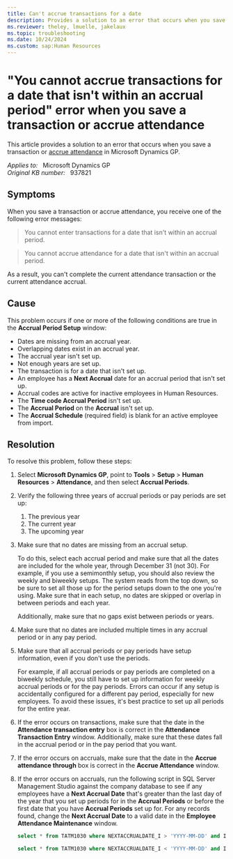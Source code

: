 ```yaml
---
title: Can't accrue transactions for a date
description: Provides a solution to an error that occurs when you save a transaction or accrue attendance in Microsoft Dynamics GP.
ms.reviewer: theley, lmuelle, jakelaux
ms.topic: troubleshooting
ms.date: 10/24/2024
ms.custom: sap:Human Resources
---
```

# "You cannot accrue transactions for a date that isn't within an accrual period" error when you save a transaction or accrue attendance

This article provides a solution to an error that occurs when you save a transaction or [accrue attendance](/dynamics-gp/payroll/humanresource#attendance-setup) in Microsoft Dynamics GP.

_Applies to:_ &nbsp; Microsoft Dynamics GP  
_Original KB number:_ &nbsp; 937821

## Symptoms

When you save a transaction or accrue attendance, you receive one of the following error messages:

> You cannot enter transactions for a date that isn't within an accrual period.

> You cannot accrue attendance for a date that isn't within an accrual period.

As a result, you can't complete the current attendance transaction or the current attendance accrual.

## Cause

This problem occurs if one or more of the following conditions are true in the **Accrual Period Setup** window:

- Dates are missing from an accrual year.
- Overlapping dates exist in an accrual year.
- The accrual year isn't set up.
- Not enough years are set up.
- The transaction is for a date that isn't set up.
- An employee has a **Next Accrual** date for an accrual period that isn't set up.
- Accrual codes are active for inactive employees in Human Resources.
- The **Time code Accrual Period** isn't set up.
- The **Accrual Period** on the **Accrual** isn't set up.
- The **Accrual Schedule** (required field) is blank for an active employee from import.

## Resolution

To resolve this problem, follow these steps:

1. Select **Microsoft Dynamics GP**, point to **Tools** > **Setup** > **Human Resources** > **Attendance**, and then select **Accrual Periods**.
2. Verify the following three years of accrual periods or pay periods are set up:

    1. The previous year
    1. The current year
    1. The upcoming year

3. ​​​Make sure that no dates are missing from an accrual setup.

   To do this, select each accrual period and make sure that all the dates are included for the whole year, through December 31 (not 30). For example, if you use a semimonthly setup, you should also review the weekly and biweekly setups. The system reads from the top down, so be sure to set all those up for the period setups down to the one you're using. Make sure that in each setup, no dates are skipped or overlap in between periods and each year.

    Additionally, make sure that no gaps exist between periods or years.

4. Make sure that no dates are included multiple times in any accrual period or in any pay period.

5. Make sure that all accrual periods or pay periods have setup information, even if you don't use the periods.

   For example, if all accrual periods or pay periods are completed on a biweekly schedule, you still have to set up information for weekly accrual periods or for the pay periods. Errors can occur if any setup is accidentally configured for a different pay period, especially for new employees. To avoid these issues, it's best practice to set up all periods for the entire year.

6. If the error occurs on transactions, make sure that the date in the **Attendance transaction entry** box is correct in the **Attendance Transaction Entry** window. Additionally, make sure that these dates fall in the accrual period or in the pay period that you want.

7. If the error occurs on accruals, make sure that the date in the **Accrue attendance through** box is correct in the **Accrue Attendance** window.

8. ​​​​​​​If the error occurs on accruals, run the following script in SQL Server Management Studio against the company database to see if any employees have a **Next Accrual Date** that's greater than the last day of the year that you set up periods for in the **Accrual Periods** or before the first date that you have **Accrual Periods** set up for. For any records found, change the **Next Accrual Date** to a valid date in the **Employee Attendance Maintenance** window.

    ```sql
    select * from TATM1030 where NEXTACCRUALDATE_I > 'YYYY-MM-DD' and INACTIVE = 0 and TIMETYPE_I = 4 --Fill in the YYYY-MM-DD placeholder with the last day of the year that you have accrual periods set up for to see if any employees have a Next Accrual Date dated in the future.
    ```

    ```sql
    select * from TATM1030 where NEXTACCRUALDATE_I < 'YYYY-MM-DD' and INACTIVE = 0 and TIMETYPE_I = 4 --Fill in the YYYY-MM-DD placeholder with the first day of the year that you have accrual periods set up for to see if any employees have a Next Accrual Date dated in the past.
    ```
